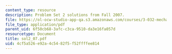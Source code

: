 ```yaml
---
content_type: resource
description: Problem Set 2 solutions from Fall 2007.
file: https://ol-ocw-studio-app-qa.s3.amazonaws.com/courses/3-032-mechanical-behavior-of-materials-fall-2007/4cf5a526e92a4c5482f5f52ffffee814_sol2_07.pdf
file_type: application/pdf
parent_uid: 6f50cb68-3afc-c3ca-9510-da3e16fa057d
resourcetype: Document
title: sol2_07.pdf
uid: 4cf5a526-e92a-4c54-82f5-f52ffffee814
---
```

